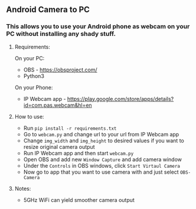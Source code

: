 ## Android Camera to PC

### This allows you to use your Android phone as webcam on your PC without installing any shady stuff.

1. Requirements:

	On your PC:
	- OBS - https://obsproject.com/
	- Python3

	On your Phone:
	- IP Webcam app - https://play.google.com/store/apps/details?id=com.pas.webcam&hl=en

2. How to use:

	- Run `pip install -r requirements.txt`
	- Go to `webcam.py` and change url to your url from IP Webcam app
	- Change `img_width` and `img_height` to desired values if you want to resize original camera output
	- Run IP Webcam app and then start `webcam.py`
	- Open OBS and add new `Window Capture` and add camera window
	- Under the `Controls` in OBS windows, click `Start Virtaul Camera`
	- Now go to app that you want to use camera with and just select `OBS-Camera`

3. Notes:
   
	- 5GHz WiFi can yield smoother camera output
